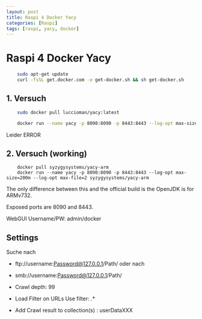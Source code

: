 ```yaml
---
layout: post
title: Raspi 4 Docker Yacy 
categories: [Raspi]
tags: [raspi, yacy, docker]
--- 
```


# Raspi 4 Docker Yacy 

```bash 
    sudo apt-get update
    curl -fsSL get.docker.com -o get-docker.sh && sh get-docker.sh
```
## 1. Versuch 

```bash 
    sudo docker pull luccioman/yacy:latest

    docker run --name yacy -p 8090:8090 -p 8443:8443 --log-opt max-size=200m --log-opt max-file=2 luccioman/yacy
```

Leider ERROR 

## 2. Versuch (working)
```
    docker pull syzygysystems/yacy-arm
    docker run --name yacy -p 8090:8090 -p 8443:8443 --log-opt max-size=200m --log-opt max-file=2 syzygysystems/yacy-arm
```
The only difference between this and the official build is the OpenJDK is for ARMv732.

Exposed ports are 8090 and 8443.

WebGUI Username/PW: admin/docker

## Settings 

Suche nach 
* ftp://username:Password@127.0.0.1/Path/  oder nach 
* smb://username:Password@127.0.0.1/Path/

* Crawl depth: 99 
* Load Filter on URLs Use filter: .*
* Add Crawl result to collection(s) : userDataXXX



